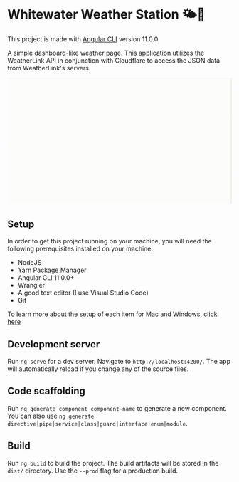 # Whitewater Weather Station 🌤🌈
This project is made with [Angular CLI](https://github.com/angular/angular-cli) version 11.0.0.

A simple dashboard-like weather page. This application utilizes the WeatherLink API in conjunction with Cloudflare to access the JSON data from WeatherLink's servers.

![demo](docs/demo.gif)

## Setup
In order to get this project running on your machine, you will need the following prerequisites installed on your machine.

 - NodeJS
 - Yarn Package Manager
 - Angular CLI 11.0.0+
 - Wrangler
 - A good text editor (I use Visual Studio Code)
 - Git

To learn more about the setup of each item for Mac and Windows, click [here](docs/SETUP.md)

## Development server

Run `ng serve` for a dev server. Navigate to `http://localhost:4200/`. The app will automatically reload if you change any of the source files.

## Code scaffolding

Run `ng generate component component-name` to generate a new component. You can also use `ng generate directive|pipe|service|class|guard|interface|enum|module`.

## Build

Run `ng build` to build the project. The build artifacts will be stored in the `dist/` directory. Use the `--prod` flag for a production build.


<!--stackedit_data:
eyJoaXN0b3J5IjpbLTEwNzYxNjMxMV19
-->
